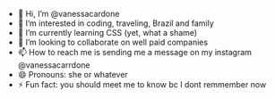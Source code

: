 - 👋 Hi, I’m @vanessacardone
- 👀 I’m interested in coding, traveling, Brazil and family
- 🌱 I’m currently learning CSS (yet, what a shame)
- 💞️ I’m looking to collaborate on well paid companies 
- 📫 How to reach me is sending me a message on my instagram @vanessacarrdone
- 😄 Pronouns: she or whatever
- ⚡ Fun fact: you should meet me to know bc I dont remmember now 


